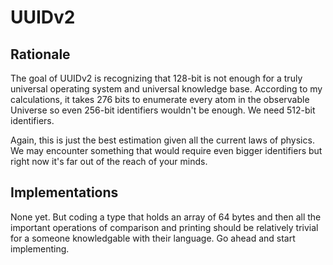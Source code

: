 # UUIDv2

## Rationale

The goal of UUIDv2 is recognizing that 128-bit is not enough for a truly universal operating system and universal knowledge base. According to my calculations, it takes 276 bits to enumerate every atom in the observable Universe so even 256-bit identifiers wouldn't be enough. We need 512-bit identifiers.

Again, this is just the best estimation given all the current laws of physics. We may encounter something that would require even bigger identifiers but right now it's far out of the reach of your minds.

## Implementations

None yet. But coding a type that holds an array of 64 bytes and then all the important operations of comparison and printing should be relatively trivial for a someone knowledgable with their language. Go ahead and start implementing.
